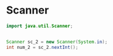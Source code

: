 # Scanner

```java
import java.util.Scanner;


Scanner sc_2 = new Scanner(System.in);
int num_2 = sc_2.nextInt();
```
